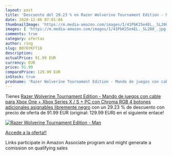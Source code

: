 ```yaml
---
layout: post
title: 'Descuento del 29.23 % en Razer Wolverine Tournament Edition - Man'
date: 2020-12-06 07:01:04
thumbnailImage: 'https://m.media-amazon.com/images/I/41PbK25e4EL._SL200_.jpg'
images: [ 'https://m.media-amazon.com/images/I/41PbK25e4EL._SL200_.jpg' ]
comments: true
category: ofertas
author: ring
slug: B076YKFT18
description:
actualPrice: 91.99 EUR
currency: EUR
price: 91.99
comparePrice: 129.99 EUR
inStock: true
prodname: 'Razer Wolverine Tournament Edition - Mando de juegos con cable para Xbox One + Xbox Series X / S + PC con Chroma RGB  4 botones adicionales asignables libremente  negro'
---
```


Tienes [Razer Wolverine Tournament Edition - Mando de juegos con cable para Xbox One + Xbox Series X / S + PC con Chroma RGB  4 botones adicionales asignables libremente  negro](https://www.amazon.es/dp/B076YKFT18/?tag=tolees-21) con un 29.23 % de descuento con precio de oferta de 91.99 EUR (original: 129.99 EUR) en el siguiente enlace!

[![Razer Wolverine Tournament Edition - Man](https://m.media-amazon.com/images/I/41PbK25e4EL._SL200_.jpg)](https://www.amazon.es/dp/B076YKFT18/?tag=tolees-21)

[Accede a la oferta!!](https://www.amazon.es/dp/B076YKFT18/?tag=tolees-21)

Links participate in Amazon Associate program and might generate a comission on qualifying sales



